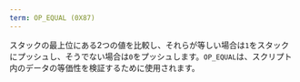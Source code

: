 ```yaml
---
term: OP_EQUAL (0X87)
---
```


スタックの最上位にある2つの値を比較し、それらが等しい場合は`1`をスタックにプッシュし、そうでない場合は`0`をプッシュします。`OP_EQUAL`は、スクリプト内のデータの等価性を検証するために使用されます。